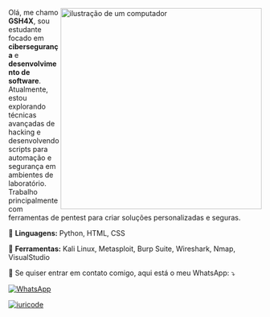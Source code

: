 <img src="https://raw.githubusercontent.com/MicaelliMedeiros/micaellimedeiros/master/image/computer-illustration.png" alt="ilustração de um computador" min-width="400px" max-width="400px" width="400px" align="right"> <p align="left"> Olá, me chamo **GSH4X**, sou estudante focado em **cibersegurança** e **desenvolvimento de software**. Atualmente, estou explorando técnicas avançadas de hacking e desenvolvendo scripts para automação e segurança em ambientes de laboratório. Trabalho principalmente com ferramentas de pentest para criar soluções personalizadas e seguras. </p> <p align="left"> 🦄 **Linguagens:** Python, HTML, CSS </p> <p align="left"> 💼 **Ferramentas:** Kali Linux, Metasploit, Burp Suite, Wireshark, Nmap, VisualStudio </p> <p align="left"> 💌 Se quiser entrar em contato comigo, aqui está o meu WhatsApp: ⤵️ </p> <p align="left"> <a href="https://api.whatsapp.com/send?phone=5521977483219" title="WhatsApp"> <img src="https://img.shields.io/badge/-WhatsApp-25d366?style=flat-square&labelColor=25d366&logo=whatsapp&logoColor=white&link=https://api.whatsapp.com/send?phone=5521977483219" alt="WhatsApp"/></a> </p> <p align="left"> [![iuricode](https://github-readme-stats.vercel.app/api/top-langs/?username=iuricode&layout=compact)](https://github.com/anuraghazra/github-readme-stats) </p>
